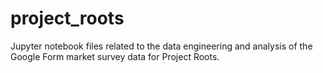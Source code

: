 # project_roots
Jupyter notebook files related to the data engineering and analysis of the Google Form market survey data for Project Roots.
